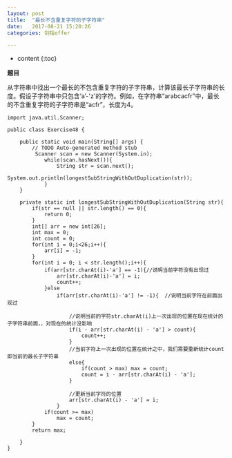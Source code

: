 ```yaml
---
layout: post
title:  "最长不含重复字符的子字符串"
date:   2017-08-21 15:20:26
categories: 剑指offer

---
```


* content
{:toc}

**题目**

从字符串中找出一个最长的不包含重复字符的子字符串，计算该最长子字符串的长度。假设子字符串中只包含‘a’-'z'的字符。例如，在字符串“arabcacfr”中，最长的不含重复字符的子字符串是“acfr”，长度为4。

	import java.util.Scanner;

	public class Exercise48 {

		public static void main(String[] args) {
			// TODO Auto-generated method stub
			 Scanner scan = new Scanner(System.in);  
				while(scan.hasNext()){  
					String str = scan.next();  
					System.out.println(longestSubStringWithOutDuplication(str));  
				}  
		}
		
		private static int longestSubStringWithOutDuplication(String str){
			if(str == null || str.length() == 0){
				return 0;
			}
			int[] arr = new int[26];
			int max = 0;
			int count = 0;
			for(int i = 0;i<26;i++){
				arr[i] = -1;
			}
			for(int i = 0; i < str.length();i++){
				if(arr[str.charAt(i)-'a'] == -1){//说明当前字符没有出现过
					arr[str.charAt(i)-'a'] = i;
					count++;
				}else  
					if(arr[str.charAt(i)-'a'] != -1){  //说明当前字符在前面出现过
						  
						//说明当前的字符str.charAt(i)上一次出现的位置在现在统计的子字符串前面，，对现在的统计没影响  
						if(i - arr[str.charAt(i) - 'a'] > count){  
							count++;  
						}  
						//当前字符上一次出现的位置在统计之中，我们需要重新统计count即当前的最长子字符串  
						else{
							if(count > max) max = count;
							count = i - arr[str.charAt(i) - 'a'];  
						}  
						  
						//更新当前字符的位置  
						arr[str.charAt(i) - 'a'] = i;  
					}  
				if(count >= max)  
					max = count;  
			}  
			return max;  
		  
		}
	}
